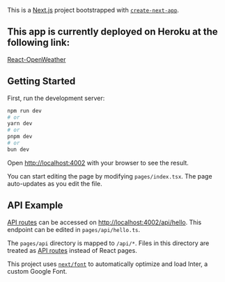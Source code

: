 This is a [Next.js](https://nextjs.org/) project bootstrapped with [`create-next-app`](https://github.com/vercel/next.js/tree/canary/packages/create-next-app).

## This app is currently deployed on Heroku at the following link:
[React-OpenWeather](https://react-openweather-af84a946646e.herokuapp.com/)

## Getting Started

First, run the development server:

```bash
npm run dev
# or
yarn dev
# or
pnpm dev
# or
bun dev
```

Open [http://localhost:4002](http://localhost:4002) with your browser to see the result.

You can start editing the page by modifying `pages/index.tsx`. The page auto-updates as you edit the file.

## API Example
[API routes](https://nextjs.org/docs/api-routes/introduction) can be accessed on [http://localhost:4002/api/hello](http://localhost:4002/api/hello). This endpoint can be edited in `pages/api/hello.ts`.

The `pages/api` directory is mapped to `/api/*`. Files in this directory are treated as [API routes](https://nextjs.org/docs/api-routes/introduction) instead of React pages.

This project uses [`next/font`](https://nextjs.org/docs/basic-features/font-optimization) to automatically optimize and load Inter, a custom Google Font.
